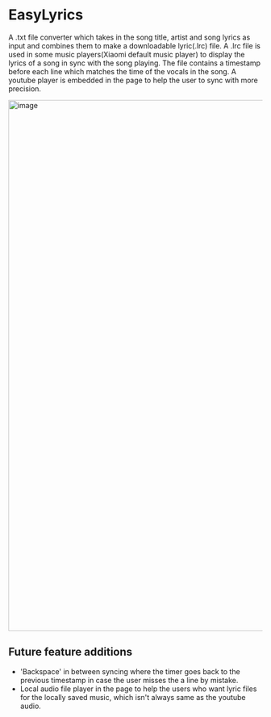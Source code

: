 # EasyLyrics
A .txt file converter which takes in the song title, artist and song lyrics as input and combines them to make a downloadable lyric(.lrc) file.
A .lrc file is used in some music players(Xiaomi default music player) to display the lyrics of a song in sync with the song playing. 
The file contains a timestamp before each line which matches the time of the vocals in the song.
A youtube player is embedded in the page to help the user to sync with more precision.

<img width="1052" alt="image" src="https://user-images.githubusercontent.com/25284768/149656891-f74dda8e-6a77-464b-9ca3-84286efe41ab.png">


Future feature additions
------------------------

- 'Backspace' in between syncing where the timer goes back to the previous timestamp in case the user misses the a line by mistake.<br>
- Local audio file player in the page to help the users who want lyric files for the locally saved music, which isn't always same as the youtube audio.
